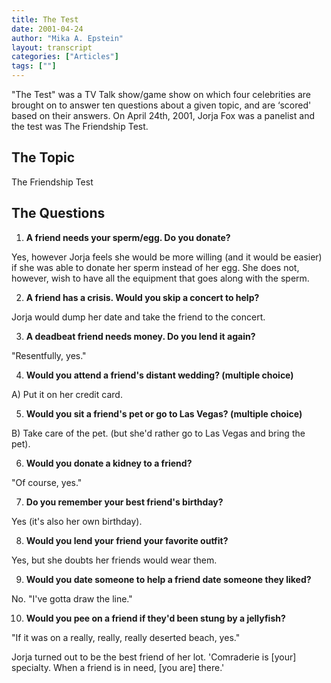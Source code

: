 ```yaml
---
title: The Test
date: 2001-04-24
author: "Mika A. Epstein"
layout: transcript
categories: ["Articles"]
tags: [""]
---
```


"The Test" was a TV Talk show/game show on which four celebrities are brought on to answer ten questions about a given topic, and are &#8216;scored' based on their answers. On April 24th, 2001, Jorja Fox was a panelist and the test was The Friendship Test.

## The Topic 
The Friendship Test

## The Questions

1. **A friend needs your sperm/egg. Do you donate?**  

Yes, however Jorja feels she would be more willing (and it would be easier) if she was able to donate her sperm instead of her egg. She does not, however, wish to have all the equipment that goes along with the sperm.  

2. **A friend has a crisis. Would you skip a concert to help?**  

Jorja would dump her date and take the friend to the concert.  

3. **A deadbeat friend needs money. Do you lend it again?**  

"Resentfully, yes."  

4. **Would you attend a friend's distant wedding? (multiple choice)**  

A) Put it on her credit card.  

5. **Would you sit a friend's pet or go to Las Vegas? (multiple choice)**  

B) Take care of the pet. (but she'd rather go to Las Vegas and bring the pet).  

6. **Would you donate a kidney to a friend?**  

"Of course, yes."  

7. **Do you remember your best friend's birthday?**  

Yes (it's also her own birthday).  

8. **Would you lend your friend your favorite outfit?**  

Yes, but she doubts her friends would wear them.  

9. **Would you date someone to help a friend date someone they liked?**  

No. "I've gotta draw the line."  

10. **Would you pee on a friend if they'd been stung by a jellyfish?**  

"If it was on a really, really, really deserted beach, yes."

Jorja turned out to be the best friend of her lot. 'Comraderie is [your] specialty. When a friend is in need, [you are] there.'